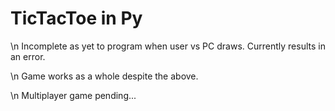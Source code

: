 # TicTacToe in Py 

\n Incomplete as yet to program when user vs PC draws. Currently results in an error.

\n Game works as a whole despite the above. 

\n Multiplayer game pending...
